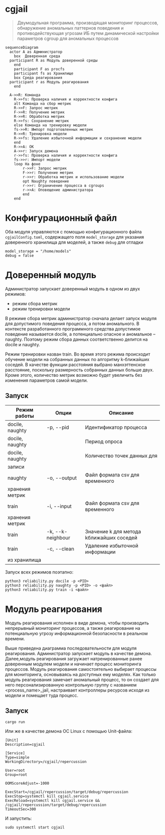 # cgjail

> Двумодульная программа, производящая мониторинг процессов, обнаружение аномальных паттернов поведения и противодействующая угрозам ИБ путем динамической настройки параметров cgroup для аномальных процессов 

```mermaid
sequenceDiagram
  actor A as Администратор
    box  Доверенная среда
  participant R as Модуль доверенной среды
    end
    participant F as procfs
    participant fs as Хранилище
    box Среда реагирования
  participant r as Модуль реагирования
    end
    
  A->>R: Команда
    R->>fs: Проверка наличия и корректности конфига
    alt Команда на сбор метрик
    R->>F: Запрос метрик
    F->>R: Получение метрик
    R->>R: Обработка метрик
    R->>fs: Сохранение метрик
    else Команда на тренировку модели
    fs->>R: Импорт подготовленных метрик
    R->>R: Тренировка модели
    R->>fs: Удаление избыточной информации и сохранение модели
    end
    R->>A: OK
    A->>r: Запуск демона
    r->>fs: Проверка наличия и корректности конфига
    fs->>r: Импорт модели
    loop На фоне
        r->>F: Запрос метрик
        F->>r: Получение метрик
        r->>r: Обработка метрик и использование модели
        opt Naughty поведение
        r->>r: Ограничение процесса в cgroups
        r->>A: Оповещение администратора
        end
    end
```

# Конфигурационный файл
Оба модуля управляются с помощью конфигурационного файла `cgjailConfig.toml`, содержащего поля `model_storage` для указания доверенного хранилища для моделей, а также `debug` для отладки
```
model_storage = "/home/models"
debug = false
```

# Доверенный модуль
Администратор запускает доверенный модуль в одном из двух режимов:
- режим сбора метрик
- режим тренировки модели

В режиме сбора метрик администратор сначала делает запуск модуля для допустимого поведения процесса, а потом аномального. В контексте разработанного программного средства допустимое поведение называется docile, а потенциально опасное и аномальное – naughty. Поэтому режим сбора данных соответственно делится на docile и naughty.

Режим тренировки назван train. Во время этого режима происходит обучение модели на собранных данных по алгоритму k-ближайших соседей. В качестве функции расстояния выбрано манхэттенское расстояние, поскольку размерность собранных данных больше двух. Кроме этого, количество метрик возможно будет увеличить без изменения параметров самой модели.

## Запуск

| Режим работы | Опции | Описание |
|---|---|---|
|docile, naughty| -p, --pid | Идентификатор процесса |
|docile, naughty| | Период опроса |
|docile, naughty| | Количество точек данных для
записи |
|naughty| -o, --output | Файл формата csv для временного
хранения метрик |
| train | -i, --input | Файл формата csv для временного
хранения метрик |
| train | -k, --k-neighbour | Значение k для метода kближайших соседей | 
| train | -c, --clean | Удаление избыточной информации
из хранилища |

Запуск всех режимов поэтапно:
```
python3 reliability.py docile -p <PID>
python3 reliability.py naughty -p <PID> -o <файл>
python3 reliability.py train -i <файл>

```

# Модуль реагирования 
Модуль реагирования исполнен в виде демона, чтобы производить
непрерывный мониторинг процессов, а также реагирование на потенциальную
угрозу информационной безопасности в реальном времени.

Выше приведена диаграмма последовательности для модуля реагирования. Администратор запускает модуль в качестве демона. Далее,модуль реагирования загружает натренированные ранее доверенным модулем модели и начинает процесс мониторинга процессов. Модуль реагирования самостоятельно выбирает процессы для мониторинга, основываясь на доступных ему моделях. Как только модуль реагирования замечает аномальный процесс, то он создает для него персонализированную контрольную группу с названием <process_name>_jail, настраивает контроллеры ресурсов исходя из модели и помещает туда процесс.

## Запуск 

```
cargo run
```

Или же в качестве демона ОС Linux с помощью Unit-файла:
```
[Unit]
Description=cgjail

[Service]
Type=simple
WorkingDirectory=/cgjail/repercussion

User=root
Group=root

OOMScoreAdjust=-1000

ExecStart=/cgjail/repercussion/target/debug/repercussion
ExecStop=systemctl kill cgjail.service
ExecReload=systemctl kill cgjail.service && /cgjail/repercussion/target/debug/repercussion
TimeoutSec=300
```

И запустить:
```
sudo systemctl start cgjail
```
